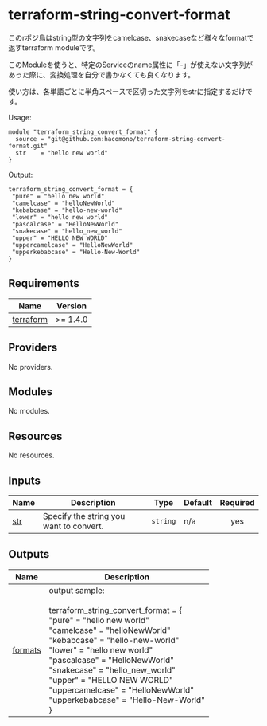 # terraform-string-convert-format

このrポジ鳥はstring型の文字列をcamelcase、snakecaseなど様々なformatで返すterraform moduleです。

このModuleを使うと、特定のServiceのname属性に「-」が使えない文字列があった際に、変換処理を自分で書かなくても良くなります。

使い方は、各単語ごとに半角スペースで区切った文字列をstrに指定するだけです。

<!-- BEGINNING OF PRE-COMMIT-TERRAFORM DOCS HOOK -->
Usage:

```
module "terraform_string_convert_format" {
  source = "git@github.com:hacomono/terraform-string-convert-format.git"
  str    = "hello new world"
}
```

Output:

```
terraform_string_convert_format = {
 "pure" = "hello new world"
 "camelcase" = "helloNewWorld"
 "kebabcase" = "hello-new-world"
 "lower" = "hello new world"
 "pascalcase" = "HelloNewWorld"
 "snakecase" = "hello_new_world"
 "upper" = "HELLO NEW WORLD"
 "uppercamelcase" = "HelloNewWorld"
 "upperkebabcase" = "Hello-New-World"
}
```

## Requirements

| Name | Version |
|------|---------|
| <a name="requirement_terraform"></a> [terraform](#requirement\_terraform) | >= 1.4.0 |

## Providers

No providers.

## Modules

No modules.

## Resources

No resources.

## Inputs

| Name | Description | Type | Default | Required |
|------|-------------|------|---------|:--------:|
| <a name="input_str"></a> [str](#input\_str) | Specify the string you want to convert. | `string` | n/a | yes |

## Outputs

| Name | Description |
|------|-------------|
| <a name="output_formats"></a> [formats](#output\_formats) | output sample:<br><br>terraform\_string\_convert\_format = {<br> "pure" = "hello new world"<br> "camelcase" = "helloNewWorld"<br> "kebabcase" = "hello-new-world"<br> "lower" = "hello new world"<br> "pascalcase" = "HelloNewWorld"<br> "snakecase" = "hello\_new\_world"<br> "upper" = "HELLO NEW WORLD"<br> "uppercamelcase" = "HelloNewWorld"<br> "upperkebabcase" = "Hello-New-World"<br>} |
<!-- END OF PRE-COMMIT-TERRAFORM DOCS HOOK -->
